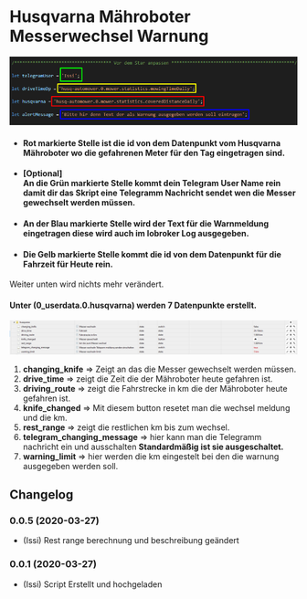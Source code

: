 # Husqvarna Mähroboter Messerwechsel Warnung

![preview](media/Screenshot.png)


 - #### Rot markierte Stelle ist die id von dem Datenpunkt vom Husqvarna Mähroboter wo die gefahrenen Meter für den Tag eingetragen sind.

- #### **[Optional]** <br> An die Grün markierte Stelle kommt dein Telegram User Name rein damit dir das Skript eine Telegramm Nachricht sendet wen die Messer gewechselt werden müssen.

- #### An der Blau markierte Stelle wird der Text für die Warnmeldung eingetragen diese wird auch im Iobroker Log ausgegeben.

- #### Die Gelb markierte Stelle kommt die id von dem Datenpunkt für die Fahrzeit für Heute rein.

Weiter unten wird nichts mehr verändert.

#### Unter **(0_userdata.0.husqvarna)** werden 7 Datenpunkte erstellt.

![preview](media/Screenshot_dp.png)

1.  **changing_knife** => Zeigt an das die Messer gewechselt werden müssen.
2.  **drive_time** => zeigt die Zeit die der Mähroboter heute gefahren ist.
3.  **driving_route** =>  zeigt die Fahrstrecke in km die der Mähroboter heute gefahren ist.
4.  **knife_changed** =>  Mit diesem button resetet man die wechsel meldung und die km. 
5.  **rest_range** => zeigt die restlichen km bis zum wechsel.
6.  **telegram_changing_message** =>  hier kann man die Telegramm nachricht ein und ausschalten **Standardmäßig ist sie ausgeschaltet.**
7.  **warning_limit** =>  hier werden die km eingestelt bei den die warnung ausgegeben werden soll.



## Changelog
### 0.0.5 (2020-03-27)
* (Issi) Rest range berechnung und beschreibung geändert  
### 0.0.1 (2020-03-27)
* (Issi) Script Erstellt und hochgeladen 
